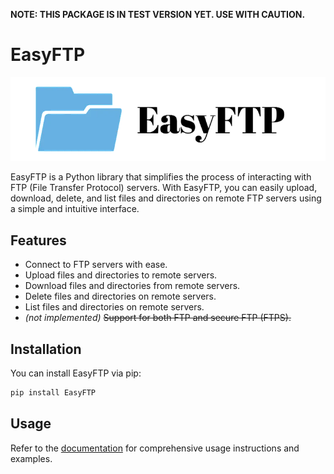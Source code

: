 **NOTE: THIS PACKAGE IS IN TEST VERSION YET. USE WITH CAUTION.** 

# EasyFTP

![enter image description here](https://github.com/ZustFancake/EasyFTP/blob/main/EasyFTP-logo-highscaled.png?raw=true)

EasyFTP is a Python library that simplifies the process of interacting with FTP (File Transfer Protocol) servers. With EasyFTP, you can easily upload, download, delete, and list files and directories on remote FTP servers using a simple and intuitive interface.

## Features

- Connect to FTP servers with ease.
- Upload files and directories to remote servers.
- Download files and directories from remote servers.
- Delete files and directories on remote servers.
- List files and directories on remote servers.
- *(not implemented)* ~~Support for both FTP and secure FTP (FTPS).~~

## Installation

You can install EasyFTP via pip:

```bash
pip install EasyFTP
```
## Usage
Refer to the [documentation](https://github.com/ZustFancake/EasyFTP/blob/main/docs/EasyFTP.md) for comprehensive usage instructions and examples.


